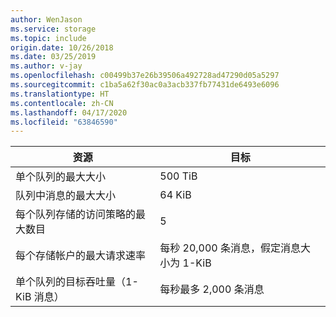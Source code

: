 ```yaml
---
author: WenJason
ms.service: storage
ms.topic: include
origin.date: 10/26/2018
ms.date: 03/25/2019
ms.author: v-jay
ms.openlocfilehash: c00499b37e26b39506a492728ad47290d05a5297
ms.sourcegitcommit: c1ba5a62f30ac0a3acb337fb77431de6493e6096
ms.translationtype: HT
ms.contentlocale: zh-CN
ms.lasthandoff: 04/17/2020
ms.locfileid: "63846590"
---
```

| 资源 | 目标 |
|----------|---------------|
| 单个队列的最大大小 | 500 TiB |
| 队列中消息的最大大小 | 64 KiB |
| 每个队列存储的访问策略的最大数目 | 5 |
| 每个存储帐户的最大请求速率 | 每秒 20,000 条消息，假定消息大小为 1-KiB |
| 单个队列的目标吞吐量（1-KiB 消息） | 每秒最多 2,000 条消息 |
